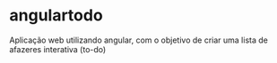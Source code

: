 # angulartodo
Aplicação web utilizando angular, com o objetivo de criar uma lista de afazeres interativa (to-do)

